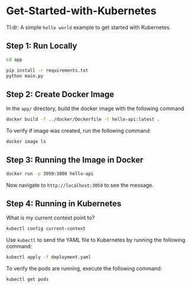 # Get-Started-with-Kubernetes
Tl:dr: A simple `hello world` example to get started with Kubernetes. 

## Step 1: Run Locally 
```bash
cd app
```

```bash
pip install -r requirements.txt
python main.py

```

## Step 2: Create Docker Image
In the `app/` directory, build the docker image with the following command
```bash
docker build -f ../docker/Dockerfile -t hello-api:latest .
```
To verify if image was created, run the following command:
```bash
docker image ls
```

## Step 3: Running the Image in Docker
```bash
docker run -p 3050:3000 hello-api
``` 
Now navigate to `http://localhost:3050` to see the message.  

## Step 4: Running in Kubernetes 
What is my current context point to? 
```bash
kubectl config current-context
```
Use `kubectl` to send the YAML file to Kubernetes by running the following command:
```bash
kubectl apply -f deployment.yaml
```
To verify the pods are running, execute the following command:
```bash
kubectl get pods
```